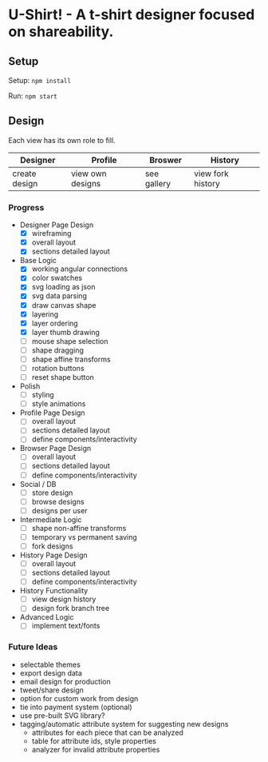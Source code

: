 # U-Shirt! - A t-shirt designer focused on shareability.

<!-- [__Live Demo__](https://aoswalt.github.io/u-shirt) -->

## Setup

Setup: `npm install`

Run: `npm start`

## Design

Each view has its own role to fill.

|Designer|Profile|Broswer|History|
|---|---|---|---|
|create design|view own designs|see gallery|view fork history|

### Progress
- Designer Page Design
    + [x] wireframing
    + [x] overall layout
    + [x] sections detailed layout
- Base Logic
    + [x] working angular connections
    + [x] color swatches
    + [x] svg loading as json
    + [x] svg data parsing
    + [x] draw canvas shape
    + [x] layering
    + [x] layer ordering
    + [x] layer thumb drawing
    + [ ] mouse shape selection
    + [ ] shape dragging
    + [ ] shape affine transforms
    + [ ] rotation buttons
    + [ ] reset shape button
- Polish
    + [ ] styling
    + [ ] style animations
- Profile Page Design
    + [ ] overall layout
    + [ ] sections detailed layout
    + [ ] define components/interactivity
- Browser Page Design
    + [ ] overall layout
    + [ ] sections detailed layout
    + [ ] define components/interactivity
- Social / DB
    + [ ] store design
    + [ ] browse designs
    + [ ] designs per user
- Intermediate Logic
    + [ ] shape non-affine transforms
    + [ ] temporary vs permanent saving
    + [ ] fork designs
- History Page Design
    + [ ] overall layout
    + [ ] sections detailed layout
    + [ ] define components/interactivity
- History Functionality
    + [ ] view design history
    + [ ] design fork branch tree
- Advanced Logic
    + [ ] implement text/fonts

### Future Ideas
- selectable themes
- export design data
- email design for production
- tweet/share design
- option for custom work from design
- tie into payment system (optional)
- use pre-built SVG library?
- tagging/automatic attribute system for suggesting new designs
    + attributes for each piece that can be analyzed
    + table for attribute ids, style properties
    + analyzer for invalid attribute properties
